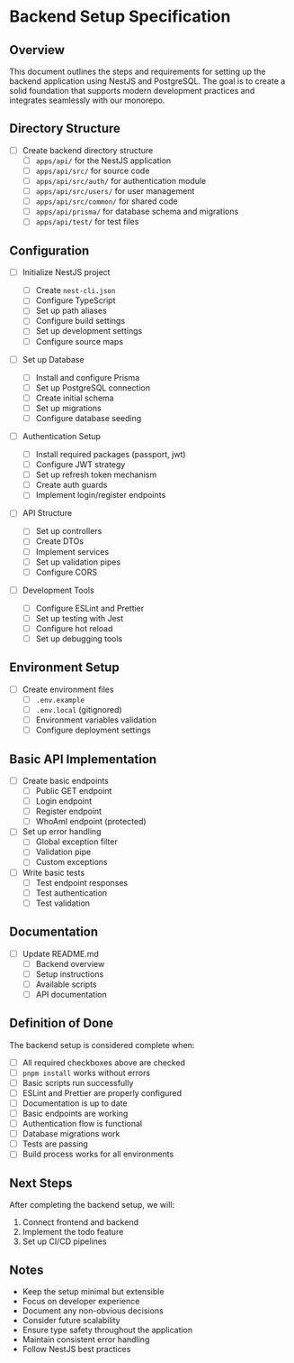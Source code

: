 # Backend Setup Specification

## Overview

This document outlines the steps and requirements for setting up the backend application using NestJS and PostgreSQL. The goal is to create a solid foundation that supports modern development practices and integrates seamlessly with our monorepo.

## Directory Structure

- [ ] Create backend directory structure
  - [ ] `apps/api/` for the NestJS application
  - [ ] `apps/api/src/` for source code
  - [ ] `apps/api/src/auth/` for authentication module
  - [ ] `apps/api/src/users/` for user management
  - [ ] `apps/api/src/common/` for shared code
  - [ ] `apps/api/prisma/` for database schema and migrations
  - [ ] `apps/api/test/` for test files

## Configuration

- [ ] Initialize NestJS project

  - [ ] Create `nest-cli.json`
  - [ ] Configure TypeScript
  - [ ] Set up path aliases
  - [ ] Configure build settings
  - [ ] Set up development settings
  - [ ] Configure source maps

- [ ] Set up Database

  - [ ] Install and configure Prisma
  - [ ] Set up PostgreSQL connection
  - [ ] Create initial schema
  - [ ] Set up migrations
  - [ ] Configure database seeding

- [ ] Authentication Setup

  - [ ] Install required packages (passport, jwt)
  - [ ] Configure JWT strategy
  - [ ] Set up refresh token mechanism
  - [ ] Create auth guards
  - [ ] Implement login/register endpoints

- [ ] API Structure

  - [ ] Set up controllers
  - [ ] Create DTOs
  - [ ] Implement services
  - [ ] Set up validation pipes
  - [ ] Configure CORS

- [ ] Development Tools
  - [ ] Configure ESLint and Prettier
  - [ ] Set up testing with Jest
  - [ ] Configure hot reload
  - [ ] Set up debugging tools

## Environment Setup

- [ ] Create environment files
  - [ ] `.env.example`
  - [ ] `.env.local` (gitignored)
  - [ ] Environment variables validation
  - [ ] Configure deployment settings

## Basic API Implementation

- [ ] Create basic endpoints
  - [ ] Public GET endpoint
  - [ ] Login endpoint
  - [ ] Register endpoint
  - [ ] WhoAmI endpoint (protected)
- [ ] Set up error handling
  - [ ] Global exception filter
  - [ ] Validation pipe
  - [ ] Custom exceptions
- [ ] Write basic tests
  - [ ] Test endpoint responses
  - [ ] Test authentication
  - [ ] Test validation

## Documentation

- [ ] Update README.md
  - [ ] Backend overview
  - [ ] Setup instructions
  - [ ] Available scripts
  - [ ] API documentation

## Definition of Done

The backend setup is considered complete when:

- [ ] All required checkboxes above are checked
- [ ] `pnpm install` works without errors
- [ ] Basic scripts run successfully
- [ ] ESLint and Prettier are properly configured
- [ ] Documentation is up to date
- [ ] Basic endpoints are working
- [ ] Authentication flow is functional
- [ ] Database migrations work
- [ ] Tests are passing
- [ ] Build process works for all environments

## Next Steps

After completing the backend setup, we will:

1. Connect frontend and backend
2. Implement the todo feature
3. Set up CI/CD pipelines

## Notes

- Keep the setup minimal but extensible
- Focus on developer experience
- Document any non-obvious decisions
- Consider future scalability
- Ensure type safety throughout the application
- Maintain consistent error handling
- Follow NestJS best practices
